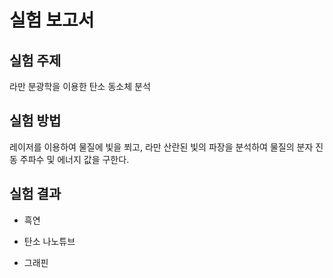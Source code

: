 # 실험 보고서

## 실험 주제

라만 분광학을 이용한 탄소 동소체 분석

## 실험 방법

 레이저를 이용하여 물질에 빛을 쬐고, 라만 산란된 빛의 파장을 분석하여 물질의 분자 진동 주파수 및 에너지 값을 구한다.

## 실험 결과

* 흑연
  

* 탄소 나노튜브
  

* 그래핀
  

  

